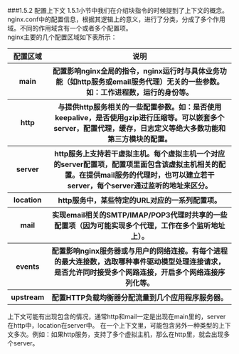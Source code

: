 ###1.5.2 配置上下文
1.5.1小节中我们在介绍块指令的时候提到了上下文的概念。
nginx.conf中的配置信息，根据其逻辑上的意义，进行了分类，分成了多个作用域。不同的作用域含有一个或者多个配置项。  
nginx主要的几个配置区域如下表所示：
<table>
    <thead>
        <tr>
            <th>配置区域</th>
            <th>说明</th>
        </tr>
    </thead>
    <tbody>
       <tr>
           <th>main</th>
           <th>配置影响nginx全局的指令，nginx运行时与具体业务功能（如http服务或email服务代理）无关的一些参数。如：工作进程数，运行的身份等。<br></th>
       </tr>
       <tr>
           <th>http</th>
           <th>与提供http服务相关的一些配置参数。如：是否使用keepalive，是否使用gzip进行压缩等。可以嵌套多个server，配置代理，缓存，日志定义等绝大多数功能和第三方模块的配置。<br></th>
       </tr>
       <tr>
           <th>server</th>
           <th>http服务上支持若干虚拟主机。每个虚拟主机一个对应的server配置项，配置项里面包含该虚拟主机相关的配置。在提供mail服务的代理时，也可以建立若干server，每个server通过监听的地址来区分。<br></th>
       </tr>
       <tr>
           <th>location</th>
           <th>http服务中，某些特定的URL对应的一系列配置项。<br></th>
       </tr>
       <tr>
           <th>mail</th>
           <th>实现email相关的SMTP/IMAP/POP3代理时共享的一些配置项（因为可能实现多个代理，工作在多个监听地址上）。<br></th>
       </tr>
       <tr>
           <th>events</th>
           <th>配置影响nginx服务器或与用户的网络连接。有每个进程的最大连接数，选取哪种事件驱动模型处理连接请求，是否允许同时接受多个网路连接，开启多个网络连接序列化等。<br></th>
       </tr>
       <tr>
           <th>upstream</th>
           <th>配置HTTP负载均衡器分配流量到几个应用程序服务器。<br></th>
       </tr>
    </tbody>
</table>
上下文可能有出现包含的情况，通常http和mail一定是出现在main里的，server在http中，location在server中。
在一个上下文里，可能包含另外一种类型的上下文多次。例如：如果http服务，支持了多个虚拟主机，那么在http里，就会出现多个server。
